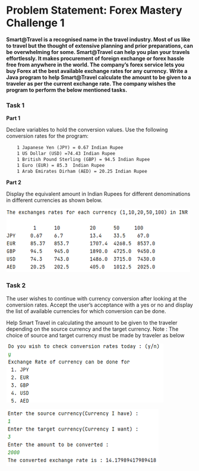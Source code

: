 # Problem Statement: Forex Mastery Challenge 1
**Smart@Travel is a recognised name in the travel industry. Most of us like to travel but the thought of extensive planning and prior preparations, can be overwhelming for some. Smart@Travel can help you plan your travels effortlessly. It makes procurement of foreign exchange or forex hassle free from anywhere in the world. The company’s forex service lets you buy Forex at the best available exchange rates for any currency.**
**Write a Java program to help Smart@Travel calculate the amount to be given to a traveler as per the current exchange rate. The company wishes the program to perform the below mentioned tasks.**

### Task 1
**Part 1**

Declare variables to hold the conversion values.
Use the following conversion rates for the program:

        1 Japanese Yen (JPY) = 0.67 Indian Rupee
        1 US Dollar (USD) =74.43 Indian Rupee
        1 British Pound Sterling (GBP) = 94.5 Indian Rupee
        1 Euro (EUR) = 85.3  Indian Rupee
        1 Arab Emirates Dirham (AED) = 20.25 Indian Rupee

**Part 2**

Display the equivalent amount in Indian Rupees for different denominations in different currencies as shown below.

![no image](output1.png)

### Task 2
The user wishes to continue with currency conversion after looking at the conversion rates.
Accept the user’s acceptance with a yes or no and display the list of available currencies for which conversion can be done.

Help Smart Travel in calculating the amount to be given to the traveler depending on the source currency and the target currency.
Note : The choice of source and target currency must be made by traveler as below

![no image](output2.png)


![no image](output3.png)

